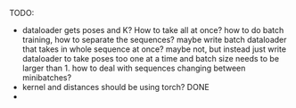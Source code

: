 TODO:

- dataloader gets poses and K? How to take all at once? how to do batch training, how to separate the sequences? maybe write batch dataloader that takes in whole sequence at once? maybe not, but instead just write dataloader to take poses too one at a time and batch size needs to be larger than 1. how to deal with sequences changing between minibatches?
- kernel and distances should be using torch? DONE
- 